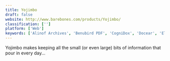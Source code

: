 ```yaml
---
title: Yojimbo
draft: false 
website: http://www.barebones.com/products/Yojimbo/
classification: ['']
platform: ['Web']
keywords: ['Alinof Archives', 'Benubird PDF', 'CogniDox', 'Docear', 'Elyse', 'Evernote', 'HoudahSpot', 'IDocument', 'Managify', 'MyInfo', 'OneNote', 'PDF Stacks', 'Simplenote', 'Sismics Docs', 'Standard Notes', 'TagSpaces', 'TaggedFrog', 'VoodooPad', 'Xara Cloud', 'Yep', 'wikidPad']
---
```

Yojimbo makes keeping all the small (or even large) bits of information that pour in every day...